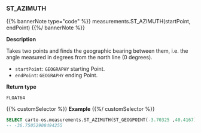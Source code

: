 ### ST_AZIMUTH

{{% bannerNote type="code" %}}
measurements.ST_AZIMUTH(startPoint, endPoint)
{{%/ bannerNote %}}

**Description**

Takes two points and finds the geographic bearing between them, i.e. the angle measured in degrees from the north line (0 degrees).

* `startPoint`: `GEOGRAPHY` starting Point.
* `endPoint`: `GEOGRAPHY` ending Point.

**Return type**

`FLOAT64`

{{% customSelector %}}
**Example**
{{%/ customSelector %}}

``` sql
SELECT carto-os.measurements.ST_AZIMUTH(ST_GEOGPOINT(-3.70325 ,40.4167), ST_GEOGPOINT(-4.70325 ,41.4167));
-- -36.75052908494255
```
